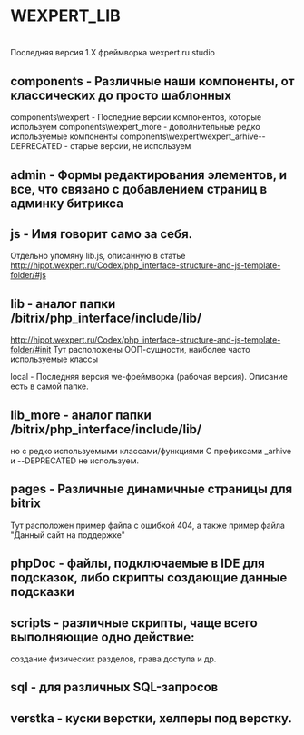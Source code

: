 #
# WEXPERT_LIB
#

Последняя версия 1.X фреймворка wexpert.ru studio

## components - Различные наши компоненты, от классических до просто шаблонных

components\wexpert - Последние версии компонентов, которые используем
сomponents\wexpert_more - дополнительные редко используемые компоненты
components\wexpert\wexpert_arhive--DEPRECATED - старые версии, не используем

## admin - Формы редактирования элементов, и все, что связано с добавлением страниц в админку битрикса


## js - Имя говорит само за себя.
Отдельно упомяну lib.js, описанную в статье
http://hipot.wexpert.ru/Codex/php_interface-structure-and-js-template-folder/#js


## lib - аналог папки /bitrix/php_interface/include/lib/
http://hipot.wexpert.ru/Codex/php_interface-structure-and-js-template-folder/#init
Тут расположены ООП-сущности, наиболее часто используемые классы

local - Последняя версия we-фреймворка (рабочая версия).
Описание есть в самой папке.

## lib_more - аналог папки /bitrix/php_interface/include/lib/
но с редко используемыми классами/функциями
C префиксами _arhive и --DEPRECATED не используем.

## pages - Различные динамичные страницы для bitrix

Тут расположен пример файла с ошибкой 404, а также пример файла "Данный сайт на поддержке"

## phpDoc - файлы, подключаемые в IDE для подсказок, либо скрипты создающие данные подсказки

## scripts - различные скрипты, чаще всего выполняющие одно действие:
создание физических разделов, права доступа и др.

## sql - для различных SQL-запросов

## verstka - куски верстки, хелперы под верстку.
